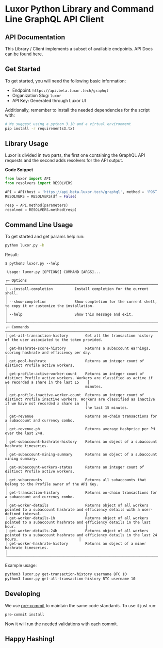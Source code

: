 # Luxor Python Library and Command Line GraphQL API Client

## API Documentation
This Library / Client implements a subset of available endpoints. API Docs can be found [here](https://docs.luxor.tech/).

## Get Started

To get started, you will need the following basic information:
- Endpoint: `https://api.beta.luxor.tech/graphql`
- Organization Slug: `luxor`
- API Key: Generated through Luxor UI

Additionally, remember to install the needed dependencies for the script with:

```bash
# We suggest using a python 3.10 and a virtual environment
pip install -r requirements3.txt
```

## Library Usage
Luxor is divided in two parts, the first one containing the GraphQL API requests and the second adds resolvers for the API output.

**Code Snippet**
```python
from luxor import API
from resolvers import RESOLVERS

API = API(host = 'https://api.beta.luxor.tech/graphql', method = 'POST', org = 'luxor', key = 'lxk514e9be027b9a132b1aa39bab818a12e')
RESOLVERS = RESOLVERS(df = False)

resp = API.method(parameters)
resolved = RESOLVERS.method(resp)
```

## Command Line Usage
To get started and get params help run:
```bash
python luxor.py -h
```

Result:
```console
$ python3 luxor.py --help

 Usage: luxor.py [OPTIONS] COMMAND [ARGS]...

╭─ Options ─────────────────────────────────────────────────────────────────────────────────────────────────────────────────────────────────────────────────────────────────╮
│ --install-completion          Install completion for the current shell.                                                                                                   │
│ --show-completion             Show completion for the current shell, to copy it or customize the installation.                                                            │
│ --help                        Show this message and exit.                                                                                                                 │
╰───────────────────────────────────────────────────────────────────────────────────────────────────────────────────────────────────────────────────────────────────────────╯
╭─ Commands ────────────────────────────────────────────────────────────────────────────────────────────────────────────────────────────────────────────────────────────────╮
│ get-all-transaction-history        Get all the transaction history of the user associated to the token provided.                                                          │
│ get-hashrate-score-history         Returns a subaccount earnings, scoring hashrate and efficiency per day.                                                                │
│ get-pool-hashrate                  Returns an integer count of distinct Profile active workers.                                                                           │
│ get-profile-active-worker-count    Returns an integer count of distinct Profile active workers. Workers are classified as active if we recorded a share in the last 15    │
│                                    minutes.                                                                                                                               │
│ get-profile-inactive-worker-count  Returns an integer count of distinct Profile inactive workers. Workers are classified as inactive if we have not recorded a share in   │
│                                    the last 15 minutes.                                                                                                                   │
│ get-revenue                        Returns on-chain transactions for a subaccount and currency combo.                                                                     │
│ get-revenue-ph                     Returns average Hashprice per PH over the last 24H.                                                                                    │
│ get-subaccount-hashrate-history    Returns an object of a subaccount hashrate timeseries.                                                                                 │
│ get-subaccount-mining-summary      Returns an object of a subaccount mining summary.                                                                                      │
│ get-subaccount-workers-status      Returns an integer count of distinct Profile active workers.                                                                           │
│ get-subaccounts                    Returns all subaccounts that belong to the Profile owner of the API Key.                                                               │
│ get-transaction-history            Returns on-chain transactions for a subaccount and currency combo.                                                                     │
│ get-worker-details                 Returns object of all workers pointed to a subaccount hashrate and efficiency details with a user-defined interval.                    │
│ get-worker-details-1h              Returns object of all workers pointed to a subaccount hashrate and efficiency details in the last hour.                                │
│ get-worker-details-24h             Returns object of all workers pointed to a subaccount hashrate and efficiency details in the last 24 hours.                            │
│ get-worker-hashrate-history        Returns an object of a miner hashrate timeseries.                                                                                      │
╰───────────────────────────────────────────────────────────────────────────────────────────────────────────────────────────────────────────────────────────────────────────╯
```

Example usage:
```bash
python3 luxor.py get-transaction-history username BTC 10
python3 luxor.py get-all-transaction-history BTC username 10
```

## Developing

We use [pre-commit](https://pre-commit.com/#install) to maintain the same code standards. To use it just run:

```bash
pre-commit install
```

Now it will run the needed validations with each commit.

## Happy Hashing!
